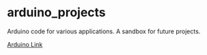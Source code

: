 # arduino_projects
Arduino code for various applications. A sandbox for future projects. 

 [Arduino Link](https://create.arduino.cc/projecthub)
